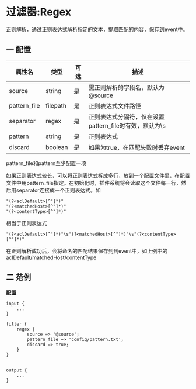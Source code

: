 # 过滤器:Regex

正则解析，通过正则表达式解析指定的文本，提取匹配的内容，保存到event中。

## 一 配置

| 属性名          | 类型       | 可选   | 描述                                 |
| ------------ | -------- | ---- | ---------------------------------- |
| source       | string   | 是    | 需正则解析的字段名，默认为@source               |
| pattern_file | filepath | 是    | 正则表达式文件路径                          |
| separator    | regex    | 是    | 正则表达式分隔符，仅在设置pattern_file时有效，默认为\s |
| pattern      | string   | 是    | 正则表达式                              |
| discard      | boolean  | 是    | 如果为true，在匹配失败时丢弃event              |

pattern_file和pattern至少配置一项

如果正则表达式较长，可以将正则表达式拆成多行，放到一个配置文件里，在配置文件中用pattern_file指定。在初始化时，插件系统将会读取这个文件每一行，然后用separator连接成一个正则表达式。如

```
"(?<aclDefault>[^"]*)"
"(?<matchedHost>[^"]*)"
"(?<contentType>[^"]*)"
```

相当于正则表达式

```
"(?<aclDefault>[^"]*)"\s"(?<matchedHost>[^"]*)"\s"(?<contentType>[^"]*)"
```

在正则解析成功后，会将命名的匹配结果保存到到event中，如上例中的aclDefault/matchedHost/contentType



## 二 范例

**配置**
```
input {
    ...
}

filter {
    regex {
        source => '@source';
        pattern_file => 'config/pattern.txt';
        discard => true;
    }
}


output {
    ...
}
```
